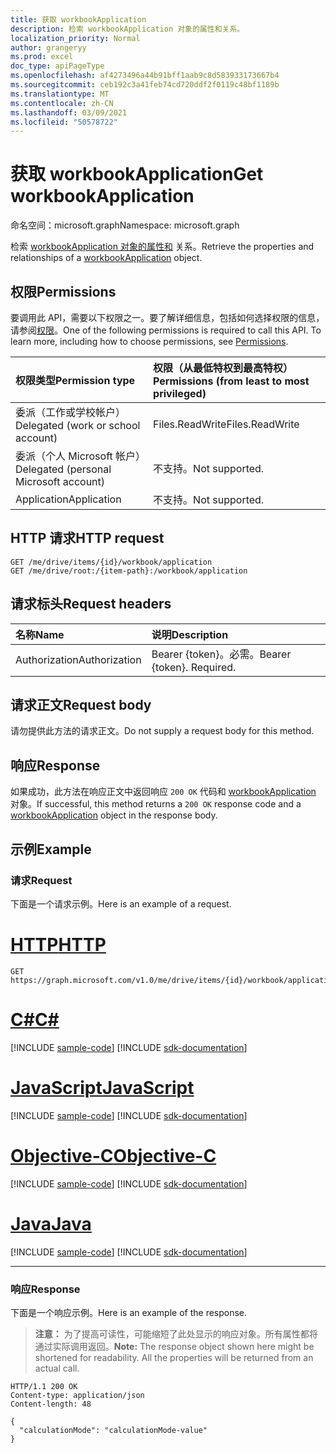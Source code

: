 ```yaml
---
title: 获取 workbookApplication
description: 检索 workbookApplication 对象的属性和关系。
localization_priority: Normal
author: grangeryy
ms.prod: excel
doc_type: apiPageType
ms.openlocfilehash: af4273496a44b91bff1aab9c8d583933173667b4
ms.sourcegitcommit: ceb192c3a41feb74cd720ddf2f0119c48bf1189b
ms.translationtype: MT
ms.contentlocale: zh-CN
ms.lasthandoff: 03/09/2021
ms.locfileid: "50578722"
---
```

# <a name="get-workbookapplication"></a><span data-ttu-id="27940-103">获取 workbookApplication</span><span class="sxs-lookup"><span data-stu-id="27940-103">Get workbookApplication</span></span>

<span data-ttu-id="27940-104">命名空间：microsoft.graph</span><span class="sxs-lookup"><span data-stu-id="27940-104">Namespace: microsoft.graph</span></span>

<span data-ttu-id="27940-105">检索 [workbookApplication 对象的属性和](../resources/workbookapplication.md) 关系。</span><span class="sxs-lookup"><span data-stu-id="27940-105">Retrieve the properties and relationships of a [workbookApplication](../resources/workbookapplication.md) object.</span></span>

## <a name="permissions"></a><span data-ttu-id="27940-106">权限</span><span class="sxs-lookup"><span data-stu-id="27940-106">Permissions</span></span>
<span data-ttu-id="27940-p101">要调用此 API，需要以下权限之一。要了解详细信息，包括如何选择权限的信息，请参阅[权限](/graph/permissions-reference)。</span><span class="sxs-lookup"><span data-stu-id="27940-p101">One of the following permissions is required to call this API. To learn more, including how to choose permissions, see [Permissions](/graph/permissions-reference).</span></span>

|<span data-ttu-id="27940-109">权限类型</span><span class="sxs-lookup"><span data-stu-id="27940-109">Permission type</span></span>      | <span data-ttu-id="27940-110">权限（从最低特权到最高特权）</span><span class="sxs-lookup"><span data-stu-id="27940-110">Permissions (from least to most privileged)</span></span>              |
|:--------------------|:---------------------------------------------------------|
|<span data-ttu-id="27940-111">委派（工作或学校帐户）</span><span class="sxs-lookup"><span data-stu-id="27940-111">Delegated (work or school account)</span></span> | <span data-ttu-id="27940-112">Files.ReadWrite</span><span class="sxs-lookup"><span data-stu-id="27940-112">Files.ReadWrite</span></span>   |
|<span data-ttu-id="27940-113">委派（个人 Microsoft 帐户）</span><span class="sxs-lookup"><span data-stu-id="27940-113">Delegated (personal Microsoft account)</span></span> | <span data-ttu-id="27940-114">不支持。</span><span class="sxs-lookup"><span data-stu-id="27940-114">Not supported.</span></span>    |
|<span data-ttu-id="27940-115">Application</span><span class="sxs-lookup"><span data-stu-id="27940-115">Application</span></span> | <span data-ttu-id="27940-116">不支持。</span><span class="sxs-lookup"><span data-stu-id="27940-116">Not supported.</span></span> |

## <a name="http-request"></a><span data-ttu-id="27940-117">HTTP 请求</span><span class="sxs-lookup"><span data-stu-id="27940-117">HTTP request</span></span>
<!-- { "blockType": "ignored" } -->
```http
GET /me/drive/items/{id}/workbook/application
GET /me/drive/root:/{item-path}:/workbook/application
```

## <a name="request-headers"></a><span data-ttu-id="27940-118">请求标头</span><span class="sxs-lookup"><span data-stu-id="27940-118">Request headers</span></span>
| <span data-ttu-id="27940-119">名称</span><span class="sxs-lookup"><span data-stu-id="27940-119">Name</span></span>      |<span data-ttu-id="27940-120">说明</span><span class="sxs-lookup"><span data-stu-id="27940-120">Description</span></span>|
|:----------|:----------|
| <span data-ttu-id="27940-121">Authorization</span><span class="sxs-lookup"><span data-stu-id="27940-121">Authorization</span></span>  | <span data-ttu-id="27940-p102">Bearer {token}。必需。</span><span class="sxs-lookup"><span data-stu-id="27940-p102">Bearer {token}. Required.</span></span> |

## <a name="request-body"></a><span data-ttu-id="27940-124">请求正文</span><span class="sxs-lookup"><span data-stu-id="27940-124">Request body</span></span>
<span data-ttu-id="27940-125">请勿提供此方法的请求正文。</span><span class="sxs-lookup"><span data-stu-id="27940-125">Do not supply a request body for this method.</span></span>

## <a name="response"></a><span data-ttu-id="27940-126">响应</span><span class="sxs-lookup"><span data-stu-id="27940-126">Response</span></span>

<span data-ttu-id="27940-127">如果成功，此方法在响应正文中返回响应 `200 OK` 代码和 [workbookApplication](../resources/workbookapplication.md) 对象。</span><span class="sxs-lookup"><span data-stu-id="27940-127">If successful, this method returns a `200 OK` response code and a [workbookApplication](../resources/workbookapplication.md) object in the response body.</span></span>

## <a name="example"></a><span data-ttu-id="27940-128">示例</span><span class="sxs-lookup"><span data-stu-id="27940-128">Example</span></span>
### <a name="request"></a><span data-ttu-id="27940-129">请求</span><span class="sxs-lookup"><span data-stu-id="27940-129">Request</span></span>
<span data-ttu-id="27940-130">下面是一个请求示例。</span><span class="sxs-lookup"><span data-stu-id="27940-130">Here is an example of a request.</span></span>


# <a name="http"></a>[<span data-ttu-id="27940-131">HTTP</span><span class="sxs-lookup"><span data-stu-id="27940-131">HTTP</span></span>](#tab/http)
<!-- {
  "blockType": "request",
  "name": "get_workbookApplication"
}-->
```msgraph-interactive
GET https://graph.microsoft.com/v1.0/me/drive/items/{id}/workbook/application
```
# <a name="c"></a>[<span data-ttu-id="27940-132">C#</span><span class="sxs-lookup"><span data-stu-id="27940-132">C#</span></span>](#tab/csharp)
[!INCLUDE [sample-code](../includes/snippets/csharp/get-workbookapplication-csharp-snippets.md)]
[!INCLUDE [sdk-documentation](../includes/snippets/snippets-sdk-documentation-link.md)]

# <a name="javascript"></a>[<span data-ttu-id="27940-133">JavaScript</span><span class="sxs-lookup"><span data-stu-id="27940-133">JavaScript</span></span>](#tab/javascript)
[!INCLUDE [sample-code](../includes/snippets/javascript/get-workbookapplication-javascript-snippets.md)]
[!INCLUDE [sdk-documentation](../includes/snippets/snippets-sdk-documentation-link.md)]

# <a name="objective-c"></a>[<span data-ttu-id="27940-134">Objective-C</span><span class="sxs-lookup"><span data-stu-id="27940-134">Objective-C</span></span>](#tab/objc)
[!INCLUDE [sample-code](../includes/snippets/objc/get-workbookapplication-objc-snippets.md)]
[!INCLUDE [sdk-documentation](../includes/snippets/snippets-sdk-documentation-link.md)]

# <a name="java"></a>[<span data-ttu-id="27940-135">Java</span><span class="sxs-lookup"><span data-stu-id="27940-135">Java</span></span>](#tab/java)
[!INCLUDE [sample-code](../includes/snippets/java/get-workbookapplication-java-snippets.md)]
[!INCLUDE [sdk-documentation](../includes/snippets/snippets-sdk-documentation-link.md)]

---


### <a name="response"></a><span data-ttu-id="27940-136">响应</span><span class="sxs-lookup"><span data-stu-id="27940-136">Response</span></span>
<span data-ttu-id="27940-137">下面是一个响应示例。</span><span class="sxs-lookup"><span data-stu-id="27940-137">Here is an example of the response.</span></span> 

> <span data-ttu-id="27940-p103">**注意：** 为了提高可读性，可能缩短了此处显示的响应对象。所有属性都将通过实际调用返回。</span><span class="sxs-lookup"><span data-stu-id="27940-p103">**Note:** The response object shown here might be shortened for readability. All the properties will be returned from an actual call.</span></span>
<!-- {
  "blockType": "response",
  "truncated": true,
  "@odata.type": "microsoft.graph.workbookApplication"
} -->
```http
HTTP/1.1 200 OK
Content-type: application/json
Content-length: 48

{
  "calculationMode": "calculationMode-value"
}
```

<!-- uuid: 8fcb5dbc-d5aa-4681-8e31-b001d5168d79
2015-10-25 14:57:30 UTC -->
<!--
{
  "type": "#page.annotation",
  "description": "Get workbookApplication",
  "keywords": "",
  "section": "documentation",
  "tocPath": "",
  "suppressions": [
  ]
}
-->

